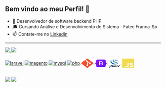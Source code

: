 ## Bem vindo ao meu Perfil! 🚀

- 🌱 Desenvolvedor de software backend PHP
- 🎓 Cursando Análise e Desenvolvimento de Sistema - Fatec Franca-Sp
- 📫 Contate-me no <a href="https://www.linkedin.com/in/gustavo-morette/" target="_blank">Linkedin</a>

***

 <div>
  <a href="https://github.com/Morettegustavo">
  <img height="150em" src="https://github-readme-stats.vercel.app/api?username=Morettegustavo&show_icons=true&theme=dracula&include_all_commits=true&count_private=true"/>
  <img height="150em" src="https://github-readme-stats.vercel.app/api/top-langs/?username=Morettegustavo&layout=compact&langs_count=7&theme=dracula"/>
</div>

<div style="display: inline_block"><br>
  <img align="center" height="30" width="30" alt="laravel" src="https://github.com/user-attachments/assets/ad6d07cb-1eee-40d8-87a2-aaf1b40b484b">
  <img align="center" alt="magento" height="30" width="40" src="https://cdn.jsdelivr.net/gh/devicons/devicon/icons/magento/magento-original.svg" />
  <img align="center" alt="mysql" height="30" width="40" src="https://cdn.jsdelivr.net/gh/devicons/devicon/icons/mysql/mysql-original-wordmark.svg" />
  <img align="center" alt="php" height="30" width="40" src="https://cdn.jsdelivr.net/gh/devicons/devicon/icons/php/php-original.svg" />
  <img align="center" alt="git" height="30" width="40" src="https://raw.githubusercontent.com/devicons/devicon/master/icons/git/git-original.svg" />
  <img align="center" alt="boostrap" height="30" width="40" src="https://raw.githubusercontent.com/devicons/devicon/master/icons/bootstrap/bootstrap-original.svg" />
  <img align="center" alt="jquery" height="30" width="40" src="https://raw.githubusercontent.com/devicons/devicon/master/icons/jquery/jquery-original-wordmark.svg" />
  <img align="center" alt="javascript" height="30" width="40" src="https://raw.githubusercontent.com/devicons/devicon/master/icons/javascript/javascript-plain.svg" />
</div>
  
  ##
  
<div> 
    <a href = "mailto:morettegustavo@gmail.com"><img src="https://img.shields.io/badge/-Gmail-%23333?style=for-the-badge&logo=gmail&logoColor=white" target="_blank"></a>
    <a href="https://www.linkedin.com/in/gustavo-morette/" target="_blank"><img src="https://img.shields.io/badge/-LinkedIn-%230077B5?style=for-the-badge&logo=linkedin&logoColor=white" target="_blank"></a>  
</div>
